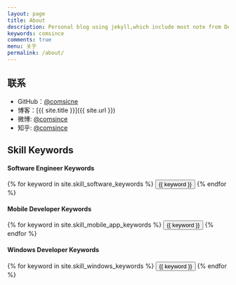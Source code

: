 ```yaml
---
layout: page
title: About
description: Personal blog using jekyll,which include most note from DevelopNote repoistor
keywords: comsince
comments: true
menu: 关于
permalink: /about/
---
```




## 联系

* GitHub：[@comsicne](https://github.com/comsince)
* 博客：[{{ site.title }}]({{ site.url }})
* 微博: [@comsince](http://weibo.com/comsince)
* 知乎: [@comsince](http://www.zhihu.com/people/comsince)

## Skill Keywords

#### Software Engineer Keywords
<div class="btn-inline">
    {% for keyword in site.skill_software_keywords %}
    <button class="btn btn-outline" type="button">{{ keyword }}</button>
    {% endfor %}
</div>

#### Mobile Developer Keywords
<div class="btn-inline">
    {% for keyword in site.skill_mobile_app_keywords %}
    <button class="btn btn-outline" type="button">{{ keyword }}</button>
    {% endfor %}
</div>

#### Windows Developer Keywords
<div class="btn-inline">
    {% for keyword in site.skill_windows_keywords %}
    <button class="btn btn-outline" type="button">{{ keyword }}</button>
    {% endfor %}
</div>
